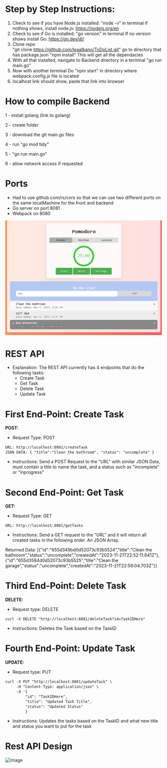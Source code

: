 # Step by Step Instructions:
1. Check to see if you have Node.js installed:
    "node -v" in terminal
        If nothing shows, install node.js: https://nodejs.org/en
2. Check to see if Go is installed:
    "go version" in terminal
        If no version shows install Go: https://go.dev/dl/
3. Clone repo  
    "git clone https://github.com/leaalbano/ToDoList.git"
    go to directory that has package.json
    "npm install"
        This will get all the dependacies 
4. With all that installed, navigate to Backend directory in a terminal
    "go run main.go"
5. Now with another terminal
    Do "npm start" in directory where webpack.config.js file is located
6. localhost link should show, paste that link into browser

# How to compile Backend
1 - install golang (link to golang)

2  - create folder

3 - download the git main.go files

4 - run "go mod tidy"

5 - "go run main.go"

6 - allow network access if requested



# Ports
  * Had to use github.com/rs/cors so that we can use two different ports on the same localMachine for the front and backend
  * Go server on port 8081
  * Webpack on 8080


![Todolist](./src/components/image.png)

# REST API
* Explanation: The REST API currently has 4 endpoints that do the following tasks:
  * Create Task
  * Get Task
  * Delete Task
  * Update Task

# First End-Point: Create Task
**POST:**
* Request Type: POST
```
URL: http://localhost:8081/createTask
JSON DATA: { "title":"Clean the bathroom", "status": "uncomplete" }
```
* Instructions: Send a POST Request to the "URL" with similar JSON Data, must contain a title to name the task, and a status such as "incomplete" or "inprogress"

# Second End-Point: Get Task
**GET:**
* Request Type: GET
```
URL: http://localhost:8081/getTasks
```
* Instructions: Send a GET request to the "URL" and it will return all created tasks in the following order. An JSON Array.

Returned Data: [{"id":"655d349bd0d52073c93b5524","title":"Clean the bathroom","status":"uncomplete","createdAt":"2023-11-21T22:52:11.641Z"},{"id":"655d3584d0d52073c93b5525","title":"Clean the garage","status":"uncomplete","createdAt":"2023-11-21T22:56:04.703Z"}]

# Third End-Point: Delete Task
**DELETE:**
* Request type: DELETE
```
curl -X DELETE "http://localhost:8081/deleteTask?id=TaskIDHere"
```
* Instructions: Deletes the Task based on the TaskID

# Fourth End-Point: Update Task
**UPDATE:** 
* Request type: PUT
```
curl -X PUT "http://localhost:8081/updateTask" \
     -H "Content-Type: application/json" \
     -d '{
         "id": "TaskIDHere",
         "title": "Updated Task Title",
         "status": "Updated Status"
         }
```
* Instructions: Updates the tasks based on the TaskID and what new title and status you want to put for the task

# Rest API Design
<img width="583" alt="image" src="https://github.com/leaalbano/ToDoList/assets/123431574/2bb7f6e4-a829-4769-b8f2-b2b27825d99a">

